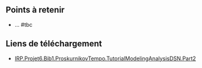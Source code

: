 
## Points à retenir

- ... #tbc

## Liens de téléchargement

- [IRP.Projet6.Bib1.ProskurnikovTempo.TutorialModelingAnalysisDSN.Part2](https://www.dropbox.com/s/7tidi5i2mq5y68u/IRP.Projet6.Bib2.ProskurnikovTempo.TutorialModelingAnalysisDSN.Part2.pdf?dl=0)
